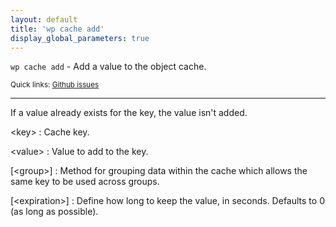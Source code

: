```yaml
---
layout: default
title: 'wp cache add'
display_global_parameters: true
---
```


`wp cache add` - Add a value to the object cache.

<small>Quick links: <a href="https://github.com/wp-cli/wp-cli/issues?q=is%3Aopen+label%3Acommand%3Acache-add+sort%3Aupdated-desc">Github issues</a></small>

<hr />

If a value already exists for the key, the value isn't added.

&lt;key&gt;
: Cache key.

&lt;value&gt;
: Value to add to the key.

[&lt;group&gt;]
: Method for grouping data within the cache which allows the same key to be used across groups.

[&lt;expiration&gt;]
: Define how long to keep the value, in seconds. Defaults to 0 (as long as possible).



